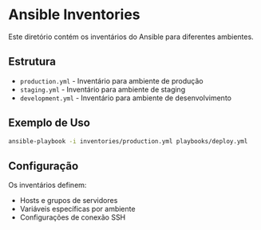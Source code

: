 # Ansible Inventories

Este diretório contém os inventários do Ansible para diferentes ambientes.

## Estrutura

- `production.yml` - Inventário para ambiente de produção
- `staging.yml` - Inventário para ambiente de staging  
- `development.yml` - Inventário para ambiente de desenvolvimento

## Exemplo de Uso

```bash
ansible-playbook -i inventories/production.yml playbooks/deploy.yml
```

## Configuração

Os inventários definem:
- Hosts e grupos de servidores
- Variáveis específicas por ambiente
- Configurações de conexão SSH
